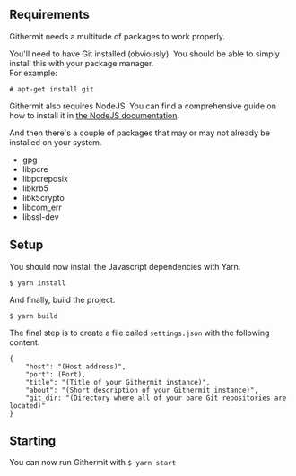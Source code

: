 ## Requirements

Githermit needs a multitude of packages to work properly.

You'll need to have Git installed (obviously). You should be able to simply install this with your package manager.<br>
For example:

`# apt-get install git`

Githermit also requires NodeJS. You can find a comprehensive guide on how to install it in [the NodeJS documentation](https://nodejs.dev/download/package-manager/).

And then there's a couple of packages that may or may not already be installed on your system.
- gpg
- libpcre
- libpcreposix
- libkrb5
- libk5crypto
- libcom_err
- libssl-dev

## Setup

You should now install the Javascript dependencies with Yarn.

`$ yarn install`

And finally, build the project.

`$ yarn build`

The final step is to create a file called `settings.json` with the following content.
```
{
	"host": "(Host address)",
	"port": (Port),
	"title": "(Title of your Githermit instance)",
	"about": "(Short description of your Githermit instance)",
	"git_dir: "(Directory where all of your bare Git repositories are located)"
}
```

## Starting
You can now run Githermit with
`$ yarn start`